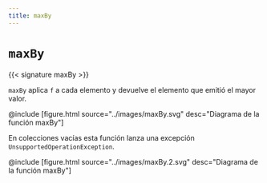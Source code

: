 ```yaml
---
title: maxBy
---
```


# `maxBy`

{{< signature maxBy >}}

`maxBy` aplica `f` a cada elemento y devuelve el elemento que emitió el mayor valor.

@include [figure.html source="../images/maxBy.svg" desc="Diagrama de la función maxBy"]

En colecciones vacías esta función lanza una excepción `UnsupportedOperationException`.

@include [figure.html source="../images/maxBy.2.svg" desc="Diagrama de la función maxBy"]
